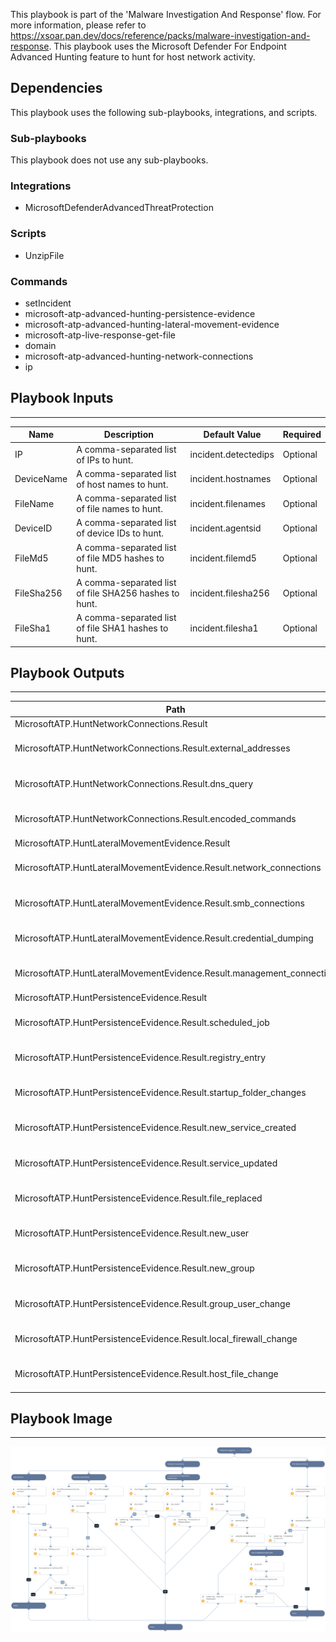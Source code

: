 This playbook is part of the 'Malware Investigation And Response' flow. For more information, please refer to https://xsoar.pan.dev/docs/reference/packs/malware-investigation-and-response.
This playbook uses the Microsoft Defender For Endpoint Advanced Hunting feature to hunt for host network activity.

## Dependencies
This playbook uses the following sub-playbooks, integrations, and scripts.

### Sub-playbooks
This playbook does not use any sub-playbooks.

### Integrations
* MicrosoftDefenderAdvancedThreatProtection

### Scripts
* UnzipFile

### Commands
* setIncident
* microsoft-atp-advanced-hunting-persistence-evidence
* microsoft-atp-advanced-hunting-lateral-movement-evidence
* microsoft-atp-live-response-get-file
* domain
* microsoft-atp-advanced-hunting-network-connections
* ip

## Playbook Inputs
---

| **Name** | **Description** | **Default Value** | **Required** |
| --- | --- | --- | --- |
| IP | A comma-separated list of IPs to hunt. | incident.detectedips | Optional |
| DeviceName | A comma-separated list of host names to hunt. | incident.hostnames | Optional |
| FileName | A comma-separated list of file names to hunt. | incident.filenames | Optional |
| DeviceID | A comma-separated list of device IDs to hunt. | incident.agentsid | Optional |
| FileMd5 | A comma-separated list of file MD5 hashes to hunt. | incident.filemd5 | Optional |
| FileSha256 | A comma-separated list of file SHA256 hashes to hunt. | incident.filesha256 | Optional |
| FileSha1 | A comma-separated list of file SHA1 hashes to hunt. | incident.filesha1 | Optional |

## Playbook Outputs
---

| **Path** | **Description** | **Type** |
| --- | --- | --- |
| MicrosoftATP.HuntNetworkConnections.Result |  | unknown |
| MicrosoftATP.HuntNetworkConnections.Result.external_addresses | The query results for external_addresses query_purpose. | unknown |
| MicrosoftATP.HuntNetworkConnections.Result.dns_query | The query results for dns_query query_purpose. | unknown |
| MicrosoftATP.HuntNetworkConnections.Result.encoded_commands | The query results for encoded_commands query_purpose. | unknown |
| MicrosoftATP.HuntLateralMovementEvidence.Result |  | unknown |
| MicrosoftATP.HuntLateralMovementEvidence.Result.network_connections | The query results for network_connections query_purpose. | unknown |
| MicrosoftATP.HuntLateralMovementEvidence.Result.smb_connections | The query results for smb_connections query_purpose. | unknown |
| MicrosoftATP.HuntLateralMovementEvidence.Result.credential_dumping | The query results for credential_dumping query_purpose. | unknown |
| MicrosoftATP.HuntLateralMovementEvidence.Result.management_connection | The query results for management_connection query_purpose. | unknown |
| MicrosoftATP.HuntPersistenceEvidence.Result |  | unknown |
| MicrosoftATP.HuntPersistenceEvidence.Result.scheduled_job | The query results for scheduled_job query_purpose. | unknown |
| MicrosoftATP.HuntPersistenceEvidence.Result.registry_entry | The query results for registry_entry query_purpose. | unknown |
| MicrosoftATP.HuntPersistenceEvidence.Result.startup_folder_changes | The query results for startup_folder_changes query_purpose. | unknown |
| MicrosoftATP.HuntPersistenceEvidence.Result.new_service_created | The query results for new_service_created query_purpose. | unknown |
| MicrosoftATP.HuntPersistenceEvidence.Result.service_updated | The query results for service_updated query_purpose. | unknown |
| MicrosoftATP.HuntPersistenceEvidence.Result.file_replaced | The query results for file_replaced query_purpose. | unknown |
| MicrosoftATP.HuntPersistenceEvidence.Result.new_user | The query results for new_user query_purpose. | unknown |
| MicrosoftATP.HuntPersistenceEvidence.Result.new_group | The query results for new_group query_purpose. | unknown |
| MicrosoftATP.HuntPersistenceEvidence.Result.group_user_change | The query results for group_user_change query_purpose. | unknown |
| MicrosoftATP.HuntPersistenceEvidence.Result.local_firewall_change | The query results for local_firewall_change query_purpose. | unknown |
| MicrosoftATP.HuntPersistenceEvidence.Result.host_file_change | The query results for host_file_change query_purpose. | unknown |

## Playbook Image
---
![MDE - Host Advanced Hunting For Network Activity](../doc_files/MDE_-_Host_Advanced_Hunting_For_Network_Activity.png)